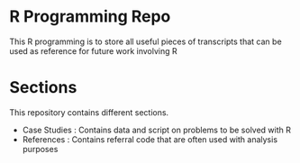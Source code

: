 # R Programming Repo
This R programming is to store all useful pieces of transcripts that can be used as reference for future work involving R

# Sections
This repository contains different sections.
* Case Studies	: Contains data and script on problems to be solved with R
* References	: Contains referral code that are often used with analysis purposes
